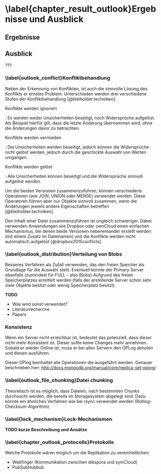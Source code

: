 # \label{chapter_result_outlook}Ergebnisse und Ausblick

## Ergebnisse


## Ausblick

???

### \label{outlook_conflict}Konfliktbehandlung

Neben der Erkennung von Konflikten, ist auch die sinnvolle Lösung des Konflikts er ernstes Problem. Unterschieden werden drei verschiedene Stufen der Konfliktbehandlung [@bleiholder:techniken]:

Konflikte werden ignoriert

:   Es werden weder Unsicherheiten beseitigt, noch Widersprüche aufgelöst. Als Beispiel hierfür gilt, dass die letzte Änderung übernommen wird, ohne die Änderungen davor zu betrachten.

Konflikte werden vermieden

:   Die Unsicherheiten werden beseitigt, jedoch können die Widersprüche nicht gelöst werden, jedoch durch die geschickte Auswahl von Werten umgangen.

Konflikte werden gelöst

:   Alle Unsicherheiten können beseitigt und die Widersprüche sinnvoll aufgelöst werden.

Um die beiden Versionen zusammenzuführen, können verschiedene Operatoren (wie JOIN, UNION oder MERGE) verwendet werden. Diese Operatoren führen aber nur Objekte sinnvoll zusammen, wenn die Änderungen jeweils andere Eigenschaften betreffen [@bleiholder:techniken].

Den Inhalt einer Datei zusammenzuführen ist ungleich schwieriger. Dabei verwenden Anwendungen wie Dropbox oder ownCloud einen einfachen Mechanismus, bei denen beide Versionen nebeneinander erstellt werden (mit einem Zusatz im Dateinamen) und die Konflikte werden nicht automatisch aufgelöst [@dropbox2015conflicts].

### \label{outlook_distribution}Verteilung von Blobs

Besseres Verfahren als Zufall verwenden, das den freien Speicher als Grundlage für die Auswahl stellt. Eventuell könnte der Primary Server ebenfalls (zumindest für FULL - also Blobs) Aufgrund des freien Speicherplatzes ermittelt werden (falls der erstellende Server schon sehr viele Objekte besitzt oder wenig Speicherplatz besitzt).

__TODO__

* Was wird sonst verwendet?
* Literaturrecherche
* Papers

### Konsistenz

Wenn ein Server nicht erreichbar ist, bedeutet das potenziell, dass dieser nicht mehr Konsistent ist. Dieser sollte keine Changes mehr annehmen. Sobald er wieder Online ist, muss er bei allen Servern den OPLog abholen und diesen ausführen.

Dieser OPlog beinhaltet alle Operationen die ausgeführt werden. Genauer beschrieben hier: <http://docs.mongodb.org/manual/core/replica-set-oplog/>

### \label{outlook_file_chunking}Datei chunking

Theoretisch ist es möglich, dass Dateien, nach bestimmten Chunks durchsucht werden, die bereits im Storagesystem abgelegt sind. Dazu könnte ein ähnliches Verfahren wie bei rsync verwendet werden (Rolling-Checksum-Algorithm).

### \label{lock_mechanism}Lock-Mechanismen

__TODO kurze Beschreibung und Ansätze__ 

### \label{chapter_outlook_protocolls}Protokolle

Welche Protokolle wären möglich um die Replikation zu vereinheitlichen:

* Webfinger (Kommunikation zwischen diespora und symCloud)
* PubSubHubbub
